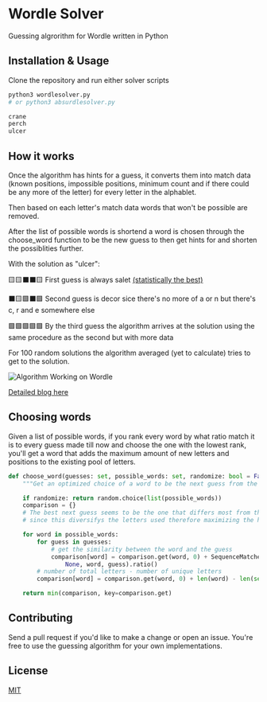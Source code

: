 # Wordle Solver

Guessing algrorithm for Wordle written in Python

## Installation & Usage

Clone the repository and run either solver scripts

```bash
python3 wordlesolver.py
# or python3 absurdlesolver.py

crane
perch
ulcer
```

## How it works

Once the algorithm has hints for a guess, it converts them into match data (known positions, impossible positions, minimum count and if there could be any more of the letter) for every letter in the alphablet.

Then based on each letter's match data words that won't be possible are removed.

After the list of possible words is shortend a word is chosen through the choose_word function to be the new guess to then get hints for and shorten the possiblities further.

With the solution as "ulcer":

🟨🟨⬛⬛🟨 First guess is always salet [(statistically the best)](https://www.youtube.com/watch?v=fRed0Xmc2Wg)

⬛🟨🟩⬛🟩 Second guess is decor sice there's no more of a or n but there's c, r and e somewhere else

🟩🟩🟩🟩🟩 By the third guess the algorithm arrives at the solution using the same procedure as the second but with more data

For 100 random solutions the algorithm averaged (yet to calculate) tries to get to the solution.

![Algorithm Working on Wordle](https://drive.google.com/file/d/11KM7a0QSBZGvSWU1atqdprnLJVMdbjdb/preview)

[Detailed blog here](https://ansht.stck.me/post/16674/Hello-Wordle)

## Choosing words

Given a list of possible words, if you rank every word by what ratio match it is to every guess made till now and choose the one with the lowest rank, you'll get a word that adds the maximum amount of new letters and positions to the existing pool of letters.

```python
def choose_word(guesses: set, possible_words: set, randomize: bool = False):
    """Get an optimized choice of a word to be the next guess from the possible words"""

    if randomize: return random.choice(list(possible_words))
    comparison = {}
    # The best next guess seems to be the one that differs most from the previous guesses
    # since this diversifys the letters used therefore maximizing the hints received

    for word in possible_words:
        for guess in guesses:
            # get the similarity between the word and the guess
            comparison[word] = comparison.get(word, 0) + SequenceMatcher(
                None, word, guess).ratio()
        # number of total letters - number of unique letters
        comparison[word] = comparison.get(word, 0) + len(word) - len(set(word))

    return min(comparison, key=comparison.get)
```

## Contributing

Send a pull request if you'd like to make a change or open an issue. You're free to use the guessing algorithm for your own implementations.

## License

[MIT](https://github.com/anshunderscore/wordle_solver/blob/main/LICENSE)
